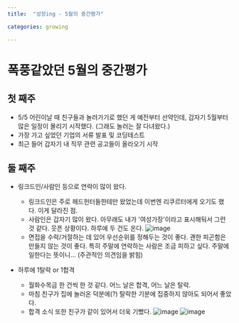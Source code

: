 ```yaml
---
title:	"성장ing - 5월의 중간평가"

categories: growing

---
```

# 폭풍같았던 5월의 중간평가

## 첫 째주
- 5/5 어린이날 때 친구들과 놀러가기로 했던 게 예전부터 선약인데, 갑자기 5월부터 많은 일정이 몰리기 시작했다. (그래도 놀러는 잘 다녀왔다.)
- 가장 가고 싶었던 기업의 서류 발표 및 코딩테스트
- 최근 들어 갑자기 내 직무 관련 공고들이 올라오기 시작

## 둘 째주
- 링크드인/사람인 등으로 연락이 많이 왔다.
  - 링크드인은 주로 헤드헌터들한테만 왔었는데 이번엔 리쿠르터에게 오기도 했다. 이게 달라진 점.
  - 사람인은 갑자기 많이 왔다. 아무래도 내가 '여성가장'이라고 표시해둬서 그런 것 같다. 웃픈 상황이다. 하루에 두 건도 온다.
  ![image](https://user-images.githubusercontent.com/66999574/118400552-18600a00-b69d-11eb-928a-be0681196b2f.png)
  - 면접을 수락/거절하는 데 있어 우선순위를 정해두는 것이 좋다. 괜한 피곤함은 만들지 않는 것이 좋다. 특히 주말에 연락하는 사람은 조금 피하고 싶다. 주말에 일한다는 뜻이니... (주관적인 의견임을 밝힘)

- 하루에 1탈락 or 1합격
  - 월화수목금 한 건씩 한 것 같다. 어느 날은 합격, 어느 날은 탈락.
  - 마침 친구가 집에 놀러온 덕분에(?) 탈락한 기분에 집중하지 않아도 되어서 좋았다.
  - 합격 소식 또한 친구가 같이 있어서 더욱 기뻤다.
![image](https://user-images.githubusercontent.com/66999574/118402983-48aca600-b6a7-11eb-83bd-d624a6fb7be0.png)
![image](https://user-images.githubusercontent.com/66999574/118403091-c40e5780-b6a7-11eb-936e-80381a0aea9d.png)
